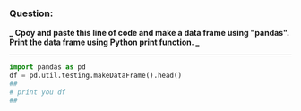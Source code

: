### **Question:**

**_
Cpoy and paste this line of code and make a data frame using "pandas". Print the data frame using Python print function.
_**

---


```python
import pandas as pd
df = pd.util.testing.makeDataFrame().head()
##
# print you df
##

```
